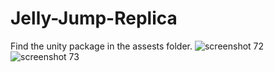 # Jelly-Jump-Replica
 Find the unity package in the assests folder.
![screenshot 72](https://user-images.githubusercontent.com/28836806/38599863-b48d62fa-3d7f-11e8-8360-251fa009a812.png)
![screenshot 73](https://user-images.githubusercontent.com/28836806/38599895-d61067ce-3d7f-11e8-8579-c23fe0a1378e.png)

